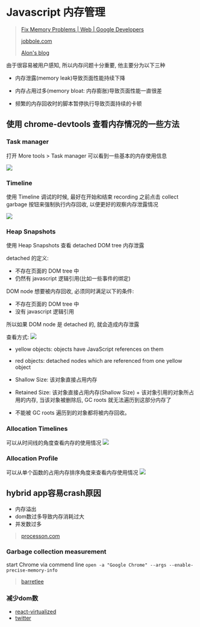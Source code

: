 # Javascript 内存管理

> [Fix Memory Problems | Web | Google Developers](https://developers.google.com/web/tools/chrome-devtools/memory-problems/)
>
> [jobbole.com](http://web.jobbole.com/81915/)
>
> [Alon's blog](http://jinlong.github.io/2016/05/01/4-Types-of-Memory-Leaks-in-JavaScript-and-How-to-Get-Rid-Of-Them/)

由于很容易被用户感知, 所以内存问题十分重要, 他主要分为以下三种

* 内存泄露(memory leak)导致页面性能持续下降

* 内存占用过多(memory bloat: 内存膨胀)导致页面性能一直很差

* 频繁的内存回收时的脚本暂停执行导致页面持续的卡顿

## 使用 chrome-devtools 查看内存情况的一些方法

### Task manager

打开 More tools > Task manager 可以看到一些基本的内存使用信息

![](http://pbdm.qiniudn.com/20170221143208_Vs5TPC_Screenshot.jpeg)

### Timeline

使用 Timeline 调试的时候, 最好在开始和结束 recording 之前点击 collect garbage 按钮来强制执行内存回收, 以便更好的观察内存泄露情况

![](http://pbdm.qiniudn.com/20170221152537_WdxCMR_Screenshot.jpeg)

### Heap Snapshots

使用 Heap Snapshots 查看 detached DOM tree 内存泄露

detached 的定义:

* 不存在页面的 DOM tree 中
* 仍然有 javascript 逻辑引用(比如一些事件的绑定)

DOM node 想要被内存回收, 必须同时满足以下的条件:

* 不存在页面的 DOM tree 中
* 没有 javascript 逻辑引用

所以如果 DOM node 是 detached 的, 就会造成内存泄露

查看方式:
![](http://pbdm.qiniudn.com/20170221171504_D1ICtM_Screenshot.jpeg)

* yellow objects: objects have JavaScript references on them
* red objects: detached nodes which are referenced from one yellow object

* Shallow Size: 该对象直接占用内存
* Retained Size: 该对象直接占用内存(Shallow Size) + 该对象引用的对象所占用的内存, 当该对象被删除后, GC roots 就无法遍历到这部分内存了
* 不能被 GC roots 遍历到的对象都将被内存回收。

### Allocation Timelines

可以从时间线的角度查看内存的使用情况
![](http://pbdm.qiniudn.com/20170222092032_lNAh7a_Screenshot.jpeg)

### Allocation Profile

可以从单个函数的占用内存排序角度来查看内存使用情况
![](http://pbdm.qiniudn.com/20170222092633_m0jsDG_Screenshot.jpeg)

## hybrid app容易crash原因

* 内存溢出
* dom数过多导致内存消耗过大
* 并发数过多

> [processon.com](https://www.processon.com/embed/mind/582ea284e4b0645c0ebc0cb8)

### Garbage collection measurement

start Chrome via commend line
`open -a "Google Chrome" --args --enable-precise-memory-info`

> [barretlee](http://www.barretlee.com/blog/2016/05/30/h5-crash-research/)

### 减少dom数

* [react-virtualized](https://github.com/bvaughn/react-virtualized)
* [twitter](https://mobile.twitter.com/home)
